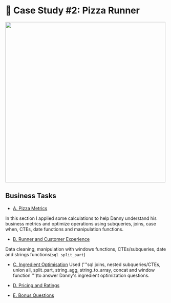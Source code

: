 # 🍕 Case Study #2: Pizza Runner
<img src="https://8weeksqlchallenge.com/images/case-study-designs/2.png" width="500" height="500">

## Business Tasks
* [A. Pizza Metrics](https://github.com/toludoyin/8-week-sql-challenge/blob/main/Case-Study-%232-Pizza-Runner/SQL-Syntax/A.-Pizza-Metrics.sql)

In this section I applied some calculations to help Danny understand his business metrics and optimize operations using subqueries, joins, case when, CTEs, date functions and manipulation functions.

* [B. Runner and Customer Experience](https://github.com/toludoyin/8-week-sql-challenge/blob/main/Case-Study-%232-Pizza-Runner/SQL-Syntax/B-Runner-and-Customer-Experience.sql)

Data cleaning, manipulation with windows functions, CTEs/subqueries, date and strings functions(```sql split_part```)

* [C. Ingredient Optimisation](https://github.com/toludoyin/8-week-sql-challenge/blob/main/Case-Study-%232-Pizza-Runner/SQL-Syntax/C-Ingredient-Optimisation.sql)
Used ('''sql joins, nested subqueries/CTEs, union all, split_part, string_agg, string_to_array, concat and window function ''')to answer Danny's ingredient optimization questions.

* [D. Pricing and Ratings](https://github.com/toludoyin/8-week-sql-challenge/blob/main/Case-Study-%232-Pizza-Runner/SQL-Syntax/D.%20Pricing-and-Ratings.sql)

* [E. Bonus Questions](https://github.com/toludoyin/8-week-sql-challenge/blob/main/Case-Study-%232-Pizza-Runner/SQL-Syntax/D.%20Pricing-and-Ratings.sql)

